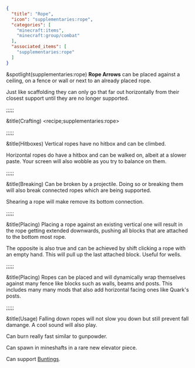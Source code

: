```json
{
  "title": "Rope",
  "icon": "supplementaries:rope",
  "categories": [
    "minecraft:items",
    "minecraft:group/combat"
  ],
  "associated_items": [
    "supplementaries:rope"
  ]
}
```

&spotlight(supplementaries:rope)
**Rope Arrows** can be placed against a ceiling, on a fence or wall or next to an already placed rope.


Just like scaffolding they can only go that far out horizontally from their closest support until they are no longer supported.

;;;;;

&title(Crafting)
<recipe;supplementaries:rope>

;;;;;

&title(Hitboxes)
Vertical ropes have no hitbox and can be climbed.


Horizontal ropes do have a hitbox and can be walked on, albeit at a slower paste. Your screen will also wobble as you try to balance on them.

;;;;;

&title(Breaking)
Can be broken by a projectile. Doing so or breaking them will also break connected ropes which are being supported.


Shearing a rope will make remove its bottom connection.

;;;;;

&title(Placing)
Placing a rope against an existing vertical one will result in the rope getting extended downwards, pushing all blocks that are attached to the bottom most rope.


The opposite is also true and can be achieved by shift clicking a rope with an empty hand. This will pull up the last attached block. Useful for wells.

;;;;;

&title(Placing)
Ropes can be placed and will dynamically wrap themselves against many fence like blocks such as walls, beams and posts. This includes many many mods that also add horizontal facing ones like Quark's posts.

;;;;;

&title(Usage)
Falling down ropes will not slow you down but still prevent fall damange. A cool sound will also play.

Can burn really fast similar to gunpowder.

Can spawn in mineshafts in a rare new elevator piece.

Can support [Buntings](^supplementaries:bunting).
